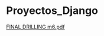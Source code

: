 # Proyectos_Django

[FINAL DRILLING m6.pdf](https://github.com/Jcastillomora/Proyectos_Django/files/12065698/FINAL.DRILLING.m6.pdf)
